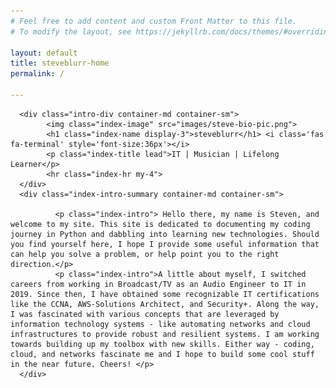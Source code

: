 ```yaml
---
# Feel free to add content and custom Front Matter to this file.
# To modify the layout, see https://jekyllrb.com/docs/themes/#overriding-theme-defaults

layout: default
title: steveblurr-home
permalink: /

---
```



<div class="main-div jumbotron">
    
      <div class="intro-div container-md container-sm">
            <img class="index-image" src="images/steve-bio-pic.png">
            <h1 class="index-name display-3">steveblurr</h1> <i class='fas fa-terminal' style='font-size:36px'></i>
            <p class="index-title lead">IT | Musician | Lifelong Learner</p>
            <hr class="index-hr my-4">
      </div>
      <div class="index-intro-summary container-md container-sm">

              <p class="index-intro"> Hello there, my name is Steven, and welcome to my site. This site is dedicated to documenting my coding journey in Python and dabbling into learning new technologies. Should you find yourself here, I hope I provide some useful information that can help you solve a problem, or help point you to the right direction.</p>
              <p class="index-intro">A little about myself, I switched careers from working in Broadcast/TV as an Audio Engineer to IT in 2019. Since then, I have obtained some recognizable IT certifications like the CCNA, AWS-Solutions Architect, and Security+. Along the way, I was fascinated with various concepts that are leveraged by information technology systems - like automating networks and cloud infrastructures to provide robust and resilient systems. I am working towards building up my toolbox with new skills. Either way - coding, cloud, and networks fascinate me and I hope to build some cool stuff in the near future. Cheers! </p>
      </div>

  
</div>

